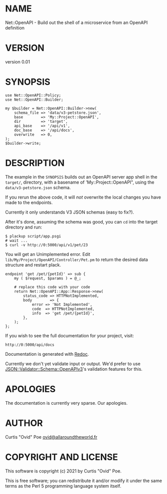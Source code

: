 # NAME

Net::OpenAPI - Build out the shell of a microservice from an OpenAPI definition

# VERSION

version 0.01

# SYNOPSIS

    use Net::OpenAPI::Policy;
    use Net::OpenAPI::Builder;

    my $builder = Net::OpenAPI::Builder->new(
        schema_file => 'data/v3-petstore.json',
        base        => 'My::Project::OpenAPI',
        dir         => 'target',
        api_base    => '/api/v1',
        doc_base    => '/api/docs',
        overwrite   => 0,
    );
    $builder->write;

# DESCRIPTION

The example in the `SYNOPSIS` builds out an OpenAPI server app shell in the
`target/`, directory, with a basename of 'My::Project::OpenAPI", using the
`data/v3-petstore.json` schema.

If you rerun the above code, it will _not_ overwrite the local changes you
have made to the endpoints.

Currently it only understands V3 JSON schemas (easy to fix?).

After it's done, assuming the schema was good, you can `cd` into the target
directory and run:

    $ plackup script/app.psgi
    # wait ...
    $ curl -v http://0:5000/api/v1/pet/23

You will get an Unimplemented error. Edit
`lib/My/Project/OpenAPI/Controller/Pet.pm` to return the desired data
structure and restart plack.

    endpoint 'get /pet/{petId}' => sub {
        my ( $request, $params ) = @_;

        # replace this code with your code
        return Net::OpenAPI::App::Response->new(
            status_code => HTTPNotImplemented,
            body        => {
                error => 'Not Implemented',
                code  => HTTPNotImplemented,
                info  => 'get /pet/{petId}',
            },
        );
    };

If you wish to see the full documentation for your project, visit:

    http://0:5000/api/docs

Documentation is generated with [Redoc](https://github.com/Redocly/redoc).

Currently we don't yet validate input or output. We'd prefer to use
[JSON::Validator::Schema::OpenAPIv3](https://metacpan.org/pod/JSON::Validator::Schema::OpenAPIv3)'s validation features for this.

# APOLOGIES

The documentation is currently very sparse. Our apologies.

# AUTHOR

Curtis "Ovid" Poe <ovid@allaroundtheworld.fr>

# COPYRIGHT AND LICENSE

This software is copyright (c) 2021 by Curtis "Ovid" Poe.

This is free software; you can redistribute it and/or modify it under
the same terms as the Perl 5 programming language system itself.
